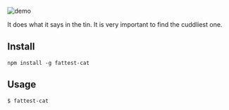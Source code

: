 ![demo](https://raw.githubusercontent.com/lexiross/fattest-cat/master/usage.gif)

It does what it says in the tin. It is very important to find the cuddliest one.

## Install

`npm install -g fattest-cat`

## Usage

`$ fattest-cat`
